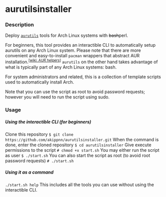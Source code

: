 # aurutilsinstaller

### Description

Deploy [`aurutils`](https://github.com/AladW/aurutils) tools for Arch Linux systems with ~~bash~~perl.

For beginners, this tool provides an interactible CLI to automatically setup aurutils on any Arch Linux system. Please note that there are more convenient and easy-to-install `pacman` wrappers that abstract AUR installation.<sup>[[wiki: AUR helpers](https://wiki.archlinux.org/title/AUR_helpers)]</sup> `aurutils` on the other hand takes advantage of what is typically part of any Arch Linux systems: bash.

For system administrators and related, this is a collection of template scripts used to automatically install Arch.

Note that you can use the script as root to avoid password requests; however you will need to run the script using sudo.

### Usage
##### Using the interactible CLI (for beginners)
Clone this repository
`$ git clone https://github.com/akippnn/aurutilsinstaller.git`
When the command is done, enter the cloned repository
`$ cd aurutilsinstaller`
Give execute permissions to the script
`# chmod +x start.sh`
You may either run the script as user
`$ ./start.sh`
You can also start the script as root (to avoid root password requests)
`# ./start.sh`
##### Using it as a command
`./start.sh help`
This includes all the tools you can use without using the interactible CLI.
